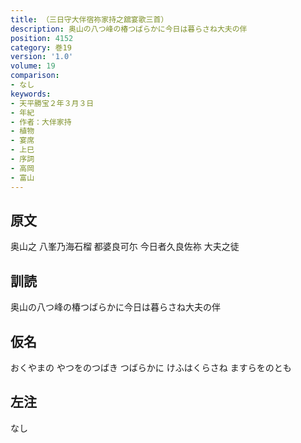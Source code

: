 ```yaml
---
title: （三日守大伴宿祢家持之舘宴歌三首）
description: 奥山の八つ峰の椿つばらかに今日は暮らさね大夫の伴
position: 4152
category: 巻19
version: '1.0'
volume: 19
comparison:
- なし
keywords:
- 天平勝宝２年３月３日
- 年紀
- 作者：大伴家持
- 植物
- 宴席
- 上巳
- 序詞
- 高岡
- 富山
---
```


## 原文

奥山之 八峯乃海石榴 都婆良可尓 今日者久良佐祢 大夫之徒

## 訓読

奥山の八つ峰の椿つばらかに今日は暮らさね大夫の伴

## 仮名

おくやまの やつをのつばき つばらかに けふはくらさね ますらをのとも

## 左注

なし

